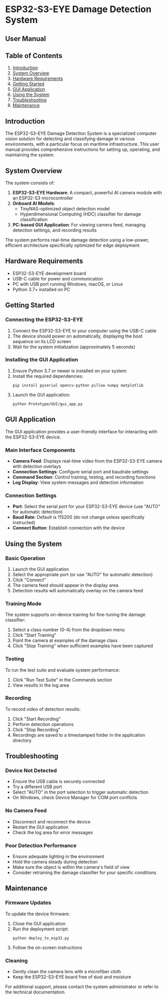 # ESP32-S3-EYE Damage Detection System
## User Manual

## Table of Contents
1. [Introduction](#introduction)
2. [System Overview](#system-overview)
3. [Hardware Requirements](#hardware-requirements)
4. [Getting Started](#getting-started)
5. [GUI Application](#gui-application)
6. [Using the System](#using-the-system)
7. [Troubleshooting](#troubleshooting)
8. [Maintenance](#maintenance)

## Introduction

The ESP32-S3-EYE Damage Detection System is a specialized computer vision solution for detecting and classifying damage in various environments, with a particular focus on maritime infrastructure. This user manual provides comprehensive instructions for setting up, operating, and maintaining the system.

## System Overview

The system consists of:

1. **ESP32-S3-EYE Hardware**: A compact, powerful AI camera module with an ESP32-S3 microcontroller
2. **Onboard AI Models**:
   - TinyNAS-optimized object detection model
   - Hyperdimensional Computing (HDC) classifier for damage classification
3. **PC-based GUI Application**: For viewing camera feed, managing detection settings, and recording results

The system performs real-time damage detection using a low-power, efficient architecture specifically optimized for edge deployment.

## Hardware Requirements

- ESP32-S3-EYE development board
- USB-C cable for power and communication
- PC with USB port running Windows, macOS, or Linux
- Python 3.7+ installed on PC

## Getting Started

### Connecting the ESP32-S3-EYE

1. Connect the ESP32-S3-EYE to your computer using the USB-C cable
2. The device should power on automatically, displaying the boot sequence on its LCD screen
3. Wait for the system initialization (approximately 5 seconds)

### Installing the GUI Application

1. Ensure Python 3.7 or newer is installed on your system
2. Install the required dependencies:
   ```
   pip install pyserial opencv-python pillow numpy matplotlib
   ```
3. Launch the GUI application:
   ```
   python Prototype/GUI/gui_app.py
   ```

## GUI Application

The GUI application provides a user-friendly interface for interacting with the ESP32-S3-EYE device.

### Main Interface Components

- **Camera Feed**: Displays real-time video from the ESP32-S3-EYE camera with detection overlays
- **Connection Settings**: Configure serial port and baudrate settings
- **Command Section**: Control training, testing, and recording functions
- **Log Display**: View system messages and detection information

### Connection Settings

- **Port**: Select the serial port for your ESP32-S3-EYE device (use "AUTO" for automatic detection)
- **Baud Rate**: Default is 115200 (do not change unless specifically instructed)
- **Connect Button**: Establish connection with the device

## Using the System

### Basic Operation

1. Launch the GUI application
2. Select the appropriate port (or use "AUTO" for automatic detection)
3. Click "Connect"
4. The camera feed should appear in the display area
5. Detection results will automatically overlay on the camera feed

### Training Mode

The system supports on-device training for fine-tuning the damage classifier:

1. Select a class number (0-4) from the dropdown menu
2. Click "Start Training"
3. Point the camera at examples of the damage class
4. Click "Stop Training" when sufficient examples have been captured

### Testing

To run the test suite and evaluate system performance:

1. Click "Run Test Suite" in the Commands section
2. View results in the log area

### Recording

To record video of detection results:

1. Click "Start Recording"
2. Perform detection operations
3. Click "Stop Recording"
4. Recordings are saved to a timestamped folder in the application directory

## Troubleshooting

### Device Not Detected

- Ensure the USB cable is securely connected
- Try a different USB port
- Select "AUTO" in the port selection to trigger automatic detection
- On Windows, check Device Manager for COM port conflicts

### No Camera Feed

- Disconnect and reconnect the device
- Restart the GUI application
- Check the log area for error messages

### Poor Detection Performance

- Ensure adequate lighting in the environment
- Hold the camera steady during detection
- Make sure the object is within the camera's field of view
- Consider retraining the damage classifier for your specific conditions

## Maintenance

### Firmware Updates

To update the device firmware:

1. Close the GUI application
2. Run the deployment script:
   ```
   python deploy_to_esp32.py
   ```
3. Follow the on-screen instructions

### Cleaning

- Gently clean the camera lens with a microfiber cloth
- Keep the ESP32-S3-EYE board free of dust and moisture

For additional support, please contact the system administrator or refer to the technical documentation.
